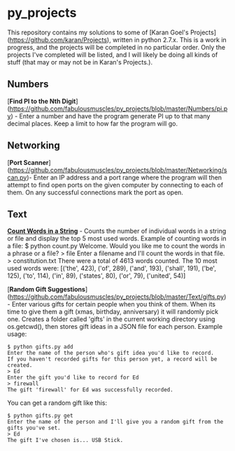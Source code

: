 py_projects
========

This repository contains my solutions to some of [Karan Goel's Projects] (https://github.com/karan/Projects), written in
python 2.7.x. This is a work in progress, and the projects will be completed in no particular order. 
Only the projects I've completed will be listed, and I will likely be doing all kinds of stuff (that may or may not
be in Karan's Projects.).


Numbers
---------

[**Find PI to the Nth Digit**] (https://github.com/fabulousmuscles/py_projects/blob/master/Numbers/pi.py) - Enter a number and have the program generate PI up to that many decimal places. Keep a limit to how far the program will go.


Networking
---------

[**Port Scanner**] (https://github.com/fabulousmuscles/py_projects/blob/master/Networking/scan.py)- Enter an IP address and a port range where the program will then attempt to find open ports on the given computer by connecting to each of them. On any successful connections mark the port as open.


Text
---------

[**Count Words in a String**](https://github.com/fabulousmuscles/py_projects/blob/master/Text/count.py) - Counts the number 
of individual words in a string or file and display the top 5 most used words. Example of counting words in a file:
    $ python count.py
    Welcome.
    Would you like me to count the words in a phrase or a file?
    > file
    Enter a filename and I'll count the words in that file.
    > constitution.txt
    There were a total of 4613 words counted.
    The 10 most used words were:
    [('the', 423), ('of', 289), ('and', 193), ('shall', 191), ('be', 125), ('to', 114), 
    ('in', 89), ('states', 80), ('or', 79), ('united', 54)]

[**Random Gift Suggestions**] (https://github.com/fabulousmuscles/py_projects/blob/master/Text/gifts.py) - Enter various 
gifts for certain people when you think of them. When its time to give them a gift (xmas, birthday, anniversary) it will 
randomly pick one. Creates a folder called 'gifts' in the current working directory using os.getcwd(), then stores gift
ideas in a JSON file for each person. Example usage:

    $ python gifts.py add
    Enter the name of the person who's gift idea you'd like to record.
    If you haven't recorded gifts for this person yet, a record will be created.
    > Ed
    Enter the gift you'd like to record for Ed
    > firewall
    The gift 'firewall' for Ed was successfully recorded.

You can get a random gift like this:

    $ python gifts.py get
    Enter the name of the person and I'll give you a random gift from the gifts you've set.
    > Ed
    The gift I've chosen is... USB Stick.
